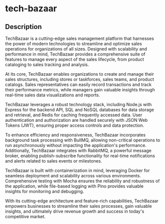 # tech-bazaar

## Description
TechBazaar is a cutting-edge sales management platform that harnesses the power of modern technologies to streamline and optimize sales operations for organizations of all sizes. Designed with scalability and performance in mind, TechBazaar provides a comprehensive suite of features to manage every aspect of the sales lifecycle, from product cataloging to sales tracking and analysis.

At its core, TechBazaar enables organizations to create and manage their sales structures, including stores or taskforces, sales teams, and product catalogs. Sales representatives can easily record transactions and track their performance metrics, while managers gain valuable insights through real-time sales data visualizations and reports.

TechBazaar leverages a robust technology stack, including Node.js with Express for the backend API, SQL and NoSQL databases for data storage and retrieval, and Redis for caching frequently accessed data. User authentication and authorization are handled securely with JSON Web Tokens (JWT), ensuring proper access controls and data protection.

To enhance efficiency and responsiveness, TechBazaar incorporates background task processing with BullMQ, allowing non-critical operations to run asynchronously without impacting the application's performance. Additionally, TechBazaar integrates with RabbitMQ, a powerful message broker, enabling publish-subscribe functionality for real-time notifications and alerts related to sales events or milestones.

TechBazaar is built with containerization in mind, leveraging Docker for seamless deployment and scalability across various environments. Comprehensive testing with Mocha ensures the reliability and robustness of the application, while file-based logging with Pino provides valuable insights for monitoring and debugging.

With its cutting-edge architecture and feature-rich capabilities, TechBazaar empowers businesses to streamline their sales processes, gain valuable insights, and ultimately drive revenue growth and success in today's competitive market.
